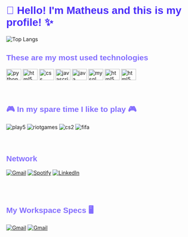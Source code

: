 <style>
  @import url('https://fonts.googleapis.com/css2?family=Pixelify+Sans&family=Roboto:wght@400;700&display=swap');
</style>

# <h1 style="color: #4A2CFA; font-family: 'Pixelify Sans', sans-serif">👋 Hello! I'm Matheus and this is my profile! ✨</h1>

![Top Langs](https://github-readme-stats.vercel.app/api/top-langs/?username=MhsF021&layout=compact&langs_count=16&theme=radical)

### <h2 style="color: #836DFF; font-family: 'Pixelify Sans', sans-serif">These are my most used technologies</h2>
<div style="display: inline-block">
    <img align="center" alt="python" height="30" width="40" src="https://cdn.jsdelivr.net/gh/devicons/devicon/icons/python/python-original-wordmark.svg"/>
    <img align="center" alt="html5" height="30" width="40" src="https://cdn.jsdelivr.net/gh/devicons/devicon/icons/html5/html5-original-wordmark.svg" />
    <img align="center" alt="css" height="30" width="40" src="https://cdn.jsdelivr.net/gh/devicons/devicon/icons/css3/css3-original-wordmark.svg" />
    <img align="center" alt="javascript" height="30" width="40" src="https://cdn.jsdelivr.net/gh/devicons/devicon/icons/javascript/javascript-original.svg" />
    <img align="center" alt="java" height="30" width="40" src="https://cdn.jsdelivr.net/gh/devicons/devicon/icons/java/java-original-wordmark.svg" />
    <img align="center" alt="mysql" height="30" width="40" src="https://cdn.jsdelivr.net/gh/devicons/devicon/icons/mysql/mysql-original-wordmark.svg" />
    <img align="center" alt="html5" height="30" width="40" src="https://cdn.jsdelivr.net/gh/devicons/devicon/icons/vscode/vscode-original.svg" />
    <img align="center" alt="html5" height="30" width="40" src="https://cdn.jsdelivr.net/gh/devicons/devicon/icons/windows8/windows8-original.svg" /><br><br><br>
</div>
<br>

### <h2 style="color: #836DFF; font-family: 'Pixelify Sans', sans-serif">🎮 In my spare time I like to play 🎮</h2>
<div style="display: inline-block">
    <img align="center" alt="play5" src="https://img.shields.io/badge/PlayStation-003791?style=for-the-badge&logo=playstation&logoColor=white"/>
</div>
<div style="display: inline-block">
    <img align="center" alt="riotgames" src="https://img.shields.io/badge/Riot_Games-D32936?style=for-the-badge&logo=riot-games&logoColor=white"/>
</div>
<div style="display: inline-block">
    <img align="center" alt="cs2" src="https://img.shields.io/badge/Counter_Strike-000000?style=for-the-badge&logo=counter-strike&logoColor=white"/>
</div>
<div style="display: inline-block">
    <img align="center" alt="fifa" src="https://img.shields.io/badge/FIFA-B7312F?style=for-the-badge&logo=fifa&logoColor=white"/>
</div><br><br><br>

### <h2 style="color: #836DFF; font-family: 'Pixelify Sans', sans-serif">Network</h2>
[![Gmail](https://img.shields.io/badge/Gmail-D14836?style=for-the-badge&logo=gmail&logoColor=white)](mailto:mhsferreira021@gmail.com)
[![Spotify](https://img.shields.io/badge/Spotify-1ED760?&style=for-the-badge&logo=spotify&logoColor=white)](https://open.spotify.com/user/31bpjcibqd75wopnjvyrhisleae4?si=816169581de146cd)
[![LinkedIn](https://img.shields.io/badge/LinkedIn-0077B5?style=for-the-badge&logo=linkedin&logoColor=white)](www.linkedin.com/in/mhsf021)

<br><br>

### <h2 style="color: #836DFF; font-family: 'Pixelify Sans', sans-serif">My Workspace Specs 🖥️</h2>
[![Gmail](https://img.shields.io/badge/AMD-Ryzen_5_5600X-ED1C24?style=for-the-badge&logo=amd&logoColor=white)](https://www.amd.com/pt/products/cpu/amd-ryzen-5-5600x)
[![Gmail](https://img.shields.io/badge/NVIDIA-RTX_2060_Super-76B900?style=for-the-badge&logo=nvidia&logoColor=white)](https://www.techpowerup.com/gpu-specs/geforce-rtx-2060-super.c3441)



